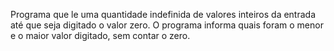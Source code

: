 Programa que le uma quantidade indefinida de valores inteiros da entrada até que seja digitado o valor zero. O programa informa quais foram o menor e o maior valor digitado, sem contar o zero.
